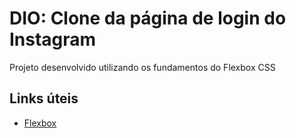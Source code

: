 # DIO: Clone da página de login do Instagram 

Projeto desenvolvido utilizando os fundamentos do Flexbox CSS

## Links úteis
- [Flexbox](https://developer.mozilla.org/pt-BR/docs/Web/CSS/CSS_Flexible_Box_Layout)
